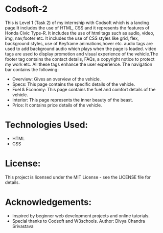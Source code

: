 # Codsoft-2
This is Level 1 (Task 2) of my internship with Codsoft which is a landing page.It includes the use of HTML, CSS and it represents the features of Honda Civic Type-R. It includes the use of html tags such as audio, video, img, nav,footer etc. It includes the use of CSS styles like grid, flex, background styles, use of Keyframe animations,hover etc. audio tags are used to add background audio which plays when the page is loaded. video tags are used to display promotion and visual experience of the vehicle.The footer tag contains the contact details, FAQs, a copyright notice to protect my work etc. All these tags enhance the user experience. The navigation bar contains the following:
* Overview: Gives an overview of the vehicle.
* Specs: This page contains the specific details of the vehicle.
* Fuel & Economy: This page contains the fuel and comfort details of the vehicle.
* Interior: This page represents the inner beauty of the beast.
* Price: It contains price details of the vehicle.
# Technologies Used:
* HTML
* CSS
# License:
This project is licensed under the MIT License - see the LICENSE file for details.
# Acknowledgements:
* Inspired by beginner web development projects and online tutorials.
* Special thanks to Codsoft and W3schools.
    Author:
    Divya Chandra Srivastava
